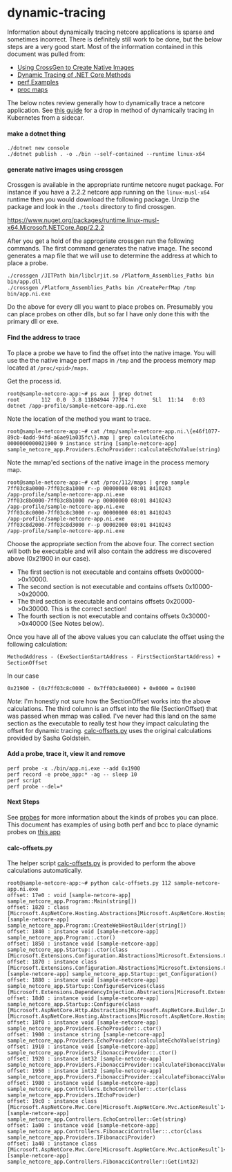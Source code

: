 # dynamic-tracing

Information about dynamically tracing netcore applications is sparse and sometimes incorrect.  There is definitely still work to be done, but the below steps are a very good start.  Most of the information contained in this document was pulled from:

- [Using CrossGen to Create Native Images](https://github.com/dotnet/coreclr/blob/master/Documentation/building/crossgen.md)
- [Dynamic Tracing of .NET Core Methods](https://blogs.microsoft.co.il/sasha/2018/02/08/dynamic-tracing-of-net-core-methods/)
- [perf Examples](http://www.brendangregg.com/perf.html)
- [proc maps](https://stackoverflow.com/questions/1401359/understanding-linux-proc-id-maps)

The below notes review generally how to dynamically trace a netcore application.  See [this guide](./kubernetes.md) for a drop in method of dynamically tracing in Kubernetes from a sidecar.

#### make a dotnet thing
```
./dotnet new console
./dotnet publish . -o ./bin --self-contained --runtime linux-x64
```

#### generate native images using crossgen
Crossgen is available in the appropriate runtime netcore nuget package.  For instance if you have a 2.2.2 netcore app running on the `linux-musl-x64` runtime then you would download the following package.  Unzip the package and look in the `./tools` directory to find crossgen.

https://www.nuget.org/packages/runtime.linux-musl-x64.Microsoft.NETCore.App/2.2.2

After you get a hold of the appropriate crossgen run the following commands. The first command generates the native image.  The second generates a map file that we will use to determine the address at which to place a probe.

```
./crossgen /JITPath bin/libclrjit.so /Platform_Assemblies_Paths bin bin/app.dll
./crossgen /Platform_Assemblies_Paths bin /CreatePerfMap /tmp bin/app.ni.exe
```

Do the above for every dll you want to place probes on.  Presumably you can place probes on other dlls, but so far I have only done this with the primary dll or exe.

#### Find the address to trace

To place a probe we have to find the offset into the native image.  You will use the the native image perf maps in `/tmp` and the process memory map located at `/proc/<pid>/maps`.

Get the process id.
```
root@sample-netcore-app:~# ps aux | grep dotnet
root       112  0.0  3.8 11804944 77704 ?      SLl  11:14   0:03 dotnet /app-profile/sample-netcore-app.ni.exe
```

Note the location of the method you want to trace.
```
root@sample-netcore-app:~# cat /tmp/sample-netcore-app.ni.\{e46f1077-89cb-4add-94fd-a6ae91a035fc\}.map | grep calculateEcho     
0000000000021900 9 instance string [sample-netcore-app] sample_netcore_app.Providers.EchoProvider::calculateEchoValue(string)
```

Note the mmap'ed sections of the native image in the process memory map.
```
root@sample-netcore-app:~# cat /proc/112/maps | grep sample
7ff03c8a0000-7ff03c8a1000 r--p 00000000 08:01 8410243                    /app-profile/sample-netcore-app.ni.exe
7ff03c8b0000-7ff03c8b1000 rw-p 00000000 08:01 8410243                    /app-profile/sample-netcore-app.ni.exe
7ff03c8c0000-7ff03c8c3000 r-xp 00000000 08:01 8410243                    /app-profile/sample-netcore-app.ni.exe
7ff03c8d2000-7ff03c8d3000 r--p 00002000 08:01 8410243                    /app-profile/sample-netcore-app.ni.exe
```

Choose the appropriate section from the above four.  The correct section will both be executable and will also contain the address we discovered above (0x21900 in our case).

- The first section is not executable and contains offsets 0x00000->0x10000.  
- The second section is not executable and contains offsets 0x10000->0x20000.  
- The third section is executable and contains offsets 0x20000->0x30000.  This is the correct section!  
- The fourth section is not executable and contains offsets 0x30000->0x40000 (See Notes below).  

Once you have all of the above values you can caluclate the offset using the following calculation:
```
MethodAddress - (ExeSectionStartAddress - FirstSectionStartAddress) + SectionOffset
```
In our case
```
0x21900 - (0x7ff03c8c0000 - 0x7ff03c8a0000) + 0x0000 = 0x1900
```

*Note*:  I'm honestly not sure how the SectionOffset works into the above calculations.  The third column is an offset into the file (SectionOffset) that was passed when mmap was called.  I've never had this land on the same section as the executable to really test how they impact calculating the offset for dynamic tracing.  [calc-offsets.py](../images/calc-offsets.py) uses the original calculations provided by Sasha Goldstein.

#### Add a probe, trace it, view it and remove

```
perf probe -x ./bin/app.ni.exe --add 0x1900
perf record -e probe_app:* -ag -- sleep 10
perf script
perf probe --del=*
```

#### Next Steps

See [probes](./probes.md) for more information about the kinds of probes you can place.  This document has examples of using both perf and bcc to place dynamic probes on [this app](https://github.com/joe-elliott/sample-netcore-app)

#### calc-offsets.py

The helper script [calc-offsets.py](../images/calc-offsets.py) is provided to perform the above calculations automatically.

```
root@sample-netcore-app:~# python calc-offsets.py 112 sample-netcore-app.ni.exe
offset: 17e0 : void [sample-netcore-app] sample_netcore_app.Program::Main(string[])
offset: 1820 : class [Microsoft.AspNetCore.Hosting.Abstractions]Microsoft.AspNetCore.Hosting.IWebHostBuilder [sample-netcore-app] sample_netcore_app.Program::CreateWebHostBuilder(string[])
offset: 1840 : instance void [sample-netcore-app] sample_netcore_app.Program::.ctor()
offset: 1850 : instance void [sample-netcore-app] sample_netcore_app.Startup::.ctor(class [Microsoft.Extensions.Configuration.Abstractions]Microsoft.Extensions.Configuration.IConfiguration)
offset: 1870 : instance class [Microsoft.Extensions.Configuration.Abstractions]Microsoft.Extensions.Configuration.IConfiguration [sample-netcore-app] sample_netcore_app.Startup::get_Configuration()
offset: 1880 : instance void [sample-netcore-app] sample_netcore_app.Startup::ConfigureServices(class [Microsoft.Extensions.DependencyInjection.Abstractions]Microsoft.Extensions.DependencyInjection.IServiceCollection)
offset: 18d0 : instance void [sample-netcore-app] sample_netcore_app.Startup::Configure(class [Microsoft.AspNetCore.Http.Abstractions]Microsoft.AspNetCore.Builder.IApplicationBuilder,class [Microsoft.AspNetCore.Hosting.Abstractions]Microsoft.AspNetCore.Hosting.IHostingEnvironment)
offset: 18f0 : instance void [sample-netcore-app] sample_netcore_app.Providers.EchoProvider::.ctor()
offset: 1900 : instance string [sample-netcore-app] sample_netcore_app.Providers.EchoProvider::calculateEchoValue(string)
offset: 1910 : instance void [sample-netcore-app] sample_netcore_app.Providers.FibonacciProvider::.ctor()
offset: 1920 : instance int32 [sample-netcore-app] sample_netcore_app.Providers.FibonacciProvider::calculateFibonacciValue(int32)
offset: 1950 : instance int32 [sample-netcore-app] sample_netcore_app.Providers.FibonacciProvider::calculateFibonacciValueRecursive(int32,int32,int32,int32)
offset: 1980 : instance void [sample-netcore-app] sample_netcore_app.Controllers.EchoController::.ctor(class sample_netcore_app.Providers.IEchoProvider)
offset: 19c0 : instance class [Microsoft.AspNetCore.Mvc.Core]Microsoft.AspNetCore.Mvc.ActionResult`1<string> [sample-netcore-app] sample_netcore_app.Controllers.EchoController::Get(string)
offset: 1a00 : instance void [sample-netcore-app] sample_netcore_app.Controllers.FibonacciController::.ctor(class sample_netcore_app.Providers.IFibonacciProvider)
offset: 1a40 : instance class [Microsoft.AspNetCore.Mvc.Core]Microsoft.AspNetCore.Mvc.ActionResult`1<int32> [sample-netcore-app] sample_netcore_app.Controllers.FibonacciController::Get(int32)
```